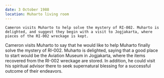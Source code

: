 ```yaml
---
date: 3 October 1988
location: Muharto living room
---
```


```treatment
Cameron visits Muharto to help solve the mystery of RI-002. Muharto is delighted, and suggest they begin with a visit to Jogjakarta, where pieces of the RI-002 wreckage is kept. 
```

Cameron visits Muharto to say that he would like to help Muharto finally solve the mystery of RI-002. Muharto is
delighted, saying that a good place to start would be the Aviation Museum in Jogjakarta, where the items recovered from the RI-002 wreckage are stored. In addition, he could visit his spiritual advisor there to seek supernatural blessing for a successful outcome of their endeavors. 